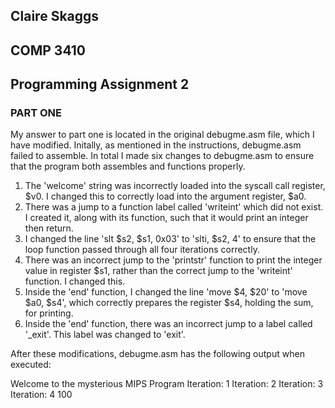 ## Claire Skaggs
## COMP 3410
## Programming Assignment 2


### PART ONE

My answer to part one is located in the original debugme.asm file, which I have modified.
Initally, as mentioned in the instructions, debugme.asm failed to assemble.
In total I made six changes to debugme.asm to ensure that the program both assembles and functions properly.

1. The 'welcome' string was incorrectly loaded into the syscall call register, $v0. I changed this to correctly load into the argument register, $a0.
2. There was a jump to a function label called 'writeint' which did not exist. I created it, along with its function, such that it would print an integer then return.
3. I changed the line 'slt $s2, $s1, 0x03' to 'slti, $s2, 4' to ensure that the loop function passed through all four iterations correctly.
4. There was an incorrect jump to the 'printstr' function to print the integer value in register $s1, rather than the correct jump to the 'writeint' function. I changed this.
5. Inside the 'end' function, I changed the line 'move $4, $20' to 'move $a0, $s4', which correctly prepares the register $s4, holding the sum, for printing.
6. Inside the 'end' function, there was an incorrect jump to a label called '_exit'. This label was changed to 'exit'.

After these modifications, debugme.asm has the following output when executed:

Welcome to the mysterious MIPS Program
Iteration: 1
Iteration: 2
Iteration: 3
Iteration: 4
100



